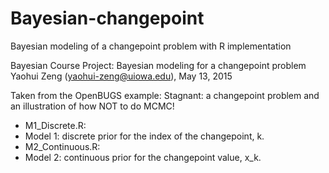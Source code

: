 # Bayesian-changepoint
Bayesian modeling of a changepoint problem with R implementation

Bayesian Course Project: Bayesian modeling for a changepoint problem
Yaohui Zeng (yaohui-zeng@uiowa.edu), May 13, 2015

Taken from the OpenBUGS example:
      Stagnant: a changepoint problem and an illustration of how NOT
      to do MCMC!

* M1_Discrete.R: 
 * Model 1: discrete prior for the index of the changepoint, k.
* M2_Continuous.R:
 * Model 2: continuous prior for the changepoint value, x_k.
